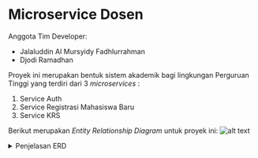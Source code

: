 # Microservice Dosen

Anggota Tim Developer:
* Jalaluddin Al Mursyidy Fadhlurrahman
* Djodi Ramadhan

Proyek ini merupakan bentuk sistem akademik bagi lingkungan Perguruan Tinggi yang terdiri dari 3 _microservices_ :
1. Service Auth
2. Service Registrasi Mahasiswa Baru
3. Service KRS

Berikut merupakan _Entity Relationship Diagram_ untuk proyek ini:
![alt text](https://github.com/Training-Java-Alterra-Team-1/sistem-akademik-auth/blob/master/ERD%20-%20Sistem%20Informasi%20Akademik.png "ER Diagram")

<details>
	<summary>Penjelasan ERD</summary>
	<ol> 
		<li>Entitas</li>
		<ol>
			<li>Dosen (Lecturers)</li>
			<li>Mahasiswa (Students)</li>
			<li>Jenjang (Degree)</li>
			<li>Jurusan (Major)</li>
			<li>Fakultas (Department)</li>
			<li>Mata Kuliah (Courses)</li>
			<li>Transkrip (Student records)</li>
			<li>User</li>
			<li>Role</li>
		</ol>
		<li>Hubungan antar entitas</li>
		<ol>
			<li>1 Dosen dapat mengampu banyak mata kuliah</li>
			<li>1 Mahasiswa dapat mengambil banyak mata kuliah</li>
			<li>1 Jurusan dapat memiliki banyak dosen</li>
			<li>1 Jurusan dapat memiliki banyak mahasiswa</li>
			<li>1 Jurusan dapat memiliki banyak jenjang/degree (S1, S2, dan S3)</li>
			<li>1 Departemen/Fakultas dapat memiliki banyak jurusan</li>
			<li>Tiap-tiap mahasiswa/dosen memiliki 1 user</li>
			<li>Tiap-tiap user dapat memiliki banyak roles</li>
		</ol>
	</ol>
</details>